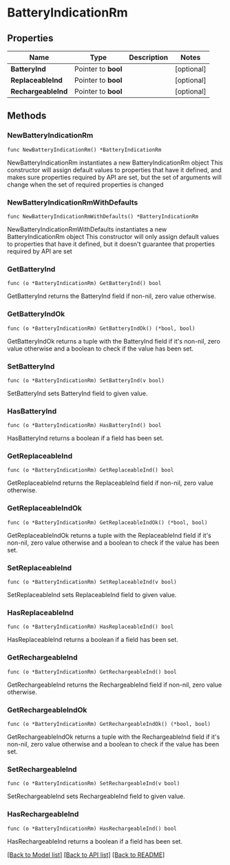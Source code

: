 # BatteryIndicationRm

## Properties

Name | Type | Description | Notes
------------ | ------------- | ------------- | -------------
**BatteryInd** | Pointer to **bool** |  | [optional] 
**ReplaceableInd** | Pointer to **bool** |  | [optional] 
**RechargeableInd** | Pointer to **bool** |  | [optional] 

## Methods

### NewBatteryIndicationRm

`func NewBatteryIndicationRm() *BatteryIndicationRm`

NewBatteryIndicationRm instantiates a new BatteryIndicationRm object
This constructor will assign default values to properties that have it defined,
and makes sure properties required by API are set, but the set of arguments
will change when the set of required properties is changed

### NewBatteryIndicationRmWithDefaults

`func NewBatteryIndicationRmWithDefaults() *BatteryIndicationRm`

NewBatteryIndicationRmWithDefaults instantiates a new BatteryIndicationRm object
This constructor will only assign default values to properties that have it defined,
but it doesn't guarantee that properties required by API are set

### GetBatteryInd

`func (o *BatteryIndicationRm) GetBatteryInd() bool`

GetBatteryInd returns the BatteryInd field if non-nil, zero value otherwise.

### GetBatteryIndOk

`func (o *BatteryIndicationRm) GetBatteryIndOk() (*bool, bool)`

GetBatteryIndOk returns a tuple with the BatteryInd field if it's non-nil, zero value otherwise
and a boolean to check if the value has been set.

### SetBatteryInd

`func (o *BatteryIndicationRm) SetBatteryInd(v bool)`

SetBatteryInd sets BatteryInd field to given value.

### HasBatteryInd

`func (o *BatteryIndicationRm) HasBatteryInd() bool`

HasBatteryInd returns a boolean if a field has been set.

### GetReplaceableInd

`func (o *BatteryIndicationRm) GetReplaceableInd() bool`

GetReplaceableInd returns the ReplaceableInd field if non-nil, zero value otherwise.

### GetReplaceableIndOk

`func (o *BatteryIndicationRm) GetReplaceableIndOk() (*bool, bool)`

GetReplaceableIndOk returns a tuple with the ReplaceableInd field if it's non-nil, zero value otherwise
and a boolean to check if the value has been set.

### SetReplaceableInd

`func (o *BatteryIndicationRm) SetReplaceableInd(v bool)`

SetReplaceableInd sets ReplaceableInd field to given value.

### HasReplaceableInd

`func (o *BatteryIndicationRm) HasReplaceableInd() bool`

HasReplaceableInd returns a boolean if a field has been set.

### GetRechargeableInd

`func (o *BatteryIndicationRm) GetRechargeableInd() bool`

GetRechargeableInd returns the RechargeableInd field if non-nil, zero value otherwise.

### GetRechargeableIndOk

`func (o *BatteryIndicationRm) GetRechargeableIndOk() (*bool, bool)`

GetRechargeableIndOk returns a tuple with the RechargeableInd field if it's non-nil, zero value otherwise
and a boolean to check if the value has been set.

### SetRechargeableInd

`func (o *BatteryIndicationRm) SetRechargeableInd(v bool)`

SetRechargeableInd sets RechargeableInd field to given value.

### HasRechargeableInd

`func (o *BatteryIndicationRm) HasRechargeableInd() bool`

HasRechargeableInd returns a boolean if a field has been set.


[[Back to Model list]](../README.md#documentation-for-models) [[Back to API list]](../README.md#documentation-for-api-endpoints) [[Back to README]](../README.md)


